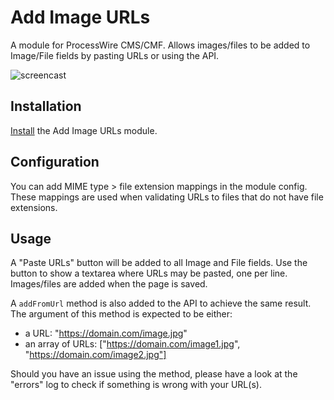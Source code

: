 # Add Image URLs

A module for ProcessWire CMS/CMF. Allows images/files to be added to Image/File fields by pasting URLs or using the API.

![screencast](https://user-images.githubusercontent.com/1538852/72048850-96323980-3322-11ea-8347-3d10a0da5b08.gif)

## Installation

[Install](http://modules.processwire.com/install-uninstall/) the Add Image URLs module.

## Configuration

You can add MIME type > file extension mappings in the module config. These mappings are used when validating URLs to files that do not have file extensions.

## Usage

A "Paste URLs" button will be added to all Image and File fields. Use the button to show a textarea where URLs may be pasted, one per line. Images/files are added when the page is saved.

A `addFromUrl` method is also added to the API to achieve the same result. The argument of this method is expected to be either:
- a URL: "https://domain.com/image.jpg"
- an array of URLs: ["https://domain.com/image1.jpg", "https://domain.com/image2.jpg"]

Should you have an issue using the method, please have a look at the "errors" log to check if something is wrong with your URL(s).